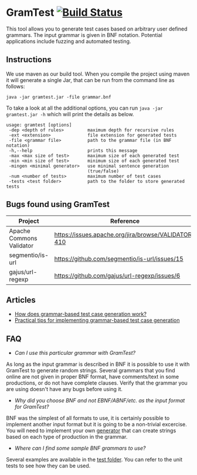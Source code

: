 # GramTest [![Build Status](https://travis-ci.org/codelion/gramtest.svg?branch=master)](https://travis-ci.org/codelion/gramtest)
This tool allows you to generate test cases based on arbitrary user defined grammars. The input grammar is given in BNF notation. Potential applications include fuzzing and automated testing.

## Instructions
We use maven as our build tool. When you compile the project using maven it will generate a single Jar, that can be run from the command line as follows:

`java -jar gramtest.jar -file grammar.bnf`

To take a look at all the additional options, you can run `java -jar gramtest.jar -h` which will print the details as below.

```
usage: gramtest [options]
 -dep <depth of rules>         maximum depth for recursive rules
 -ext <extension>              file extension for generated tests
 -file <grammar file>          path to the grammar file (in BNF notation)
 -h,--help                     prints this message
 -max <max size of test>       maximum size of each generated test
 -min <min size of test>       minimum size of each generated test
 -mingen <minimal generator>   use minimal sentence generation
                               (true/false)
 -num <number of tests>        maximum number of test cases
 -tests <test folder>          path to the folder to store generated tests
```

## Bugs found using GramTest
| Project | Reference | Status |
|---------|---------|--------|
| Apache Commons Validator | https://issues.apache.org/jira/browse/VALIDATOR-410 | Open | 
| segmentio/is-url | https://github.com/segmentio/is-url/issues/15 | Open |
| gajus/url-regexp | https://github.com/gajus/url-regexp/issues/6 | Open |

## Articles

- [How does grammar-based test case generation work?](https://blog.srcclr.com/how-does-grammar-based-test-case-generation-work/)
- [Practical tips for implementing grammar-based test case generation](https://blog.srcclr.com/practical-tips-for-implementing-grammar-based-test-case-generation/)

## FAQ

- _Can I use this particular grammar with GramTest?_

As long as the input grammar is described in BNF it is possible to use it with GramTest to generate random strings. Several grammars that you find online are not given in proper BNF format, have comments/text in some productions, or do not have complete clauses. Verify that the grammar you are using doesn't have any bugs before using it. 

- _Why did you choose BNF and not EBNF/ABNF/etc. as the input format for GramTest?_

BNF was the simplest of all formats to use, it is certainly possible to implement another input format but it is going to be a non-trivial excercise. You will need to implement your own [generator](https://github.com/codelion/gramtest/blob/master/src/main/java/com/sourceclear/gramtest/GeneratorVisitor.java) that can create strings based on each type of production in the grammar. 

- _Where can I find some sample BNF grammars to use?_

Several examples are available in the [test folder](https://github.com/codelion/gramtest/tree/master/src/test/resources). You can refer to the unit tests to see how they can be used.
